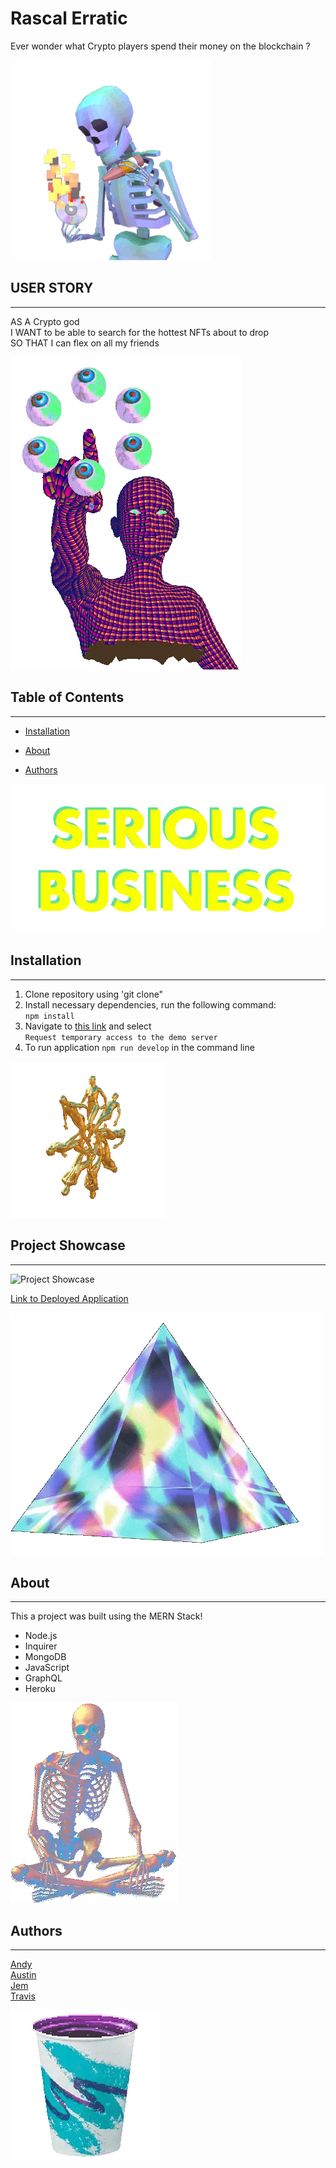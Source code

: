 # Rascal Erratic
Ever wonder what Crypto players spend their money on the blockchain ?

![Your Average Software Developer](./client/src/assets/vaporwave1.gif)

## USER STORY
---
AS A Crypto god<br>
I WANT to be able to search for the hottest NFTs about to drop <br>
SO THAT I can flex on all my friends <br>

![Example of Crypto God](./client/src/assets/vaporwave7.webp)

## Table of Contents 
------
* [Installation](#installation)

* [About](#about)

* [Authors](#authors)

![Serious Business Alert](./client/src/assets/vaporwave4.webp)

## Installation
---
1. Clone repository using 'git clone"
2. Install necessary dependencies, run the following command: <br> 
`npm install`
4. Navigate to [this link](https://cors-anywhere.herokuapp.com/corsdemo) and select <br> `Request temporary access to the demo server`
3. To run application `npm run develop` in the command line

![I just thought this one looked cool](./client/src/assets/vaporwave6.webp)

## Project Showcase
---
![Project Showcase](./client/src/assets/Rascal-Erratic-v2.gif)

[Link to Deployed Application](https://rascal-erratic.herokuapp.com/)

![Illuminati](./client/src/assets/vaporwave3.webp)

## About
---

This a project was built using the MERN Stack!<br>
* Node.js
* Inquirer
* MongoDB
* JavaScript
* GraphQL
* Heroku

![Namaste Skeleton](./client/src/assets/vaporwave2.webp)
## Authors
---
[Andy](https://github.com/superfishal) <br>
[Austin](https://github.com/KingAusti) <br>
[Jem](https://github.com/irvingjem) <br>
[Travis](https://github.com/ValiantThor92) <br>

![This one is for Jem](./client/src/assets/vaporwave5.webp)